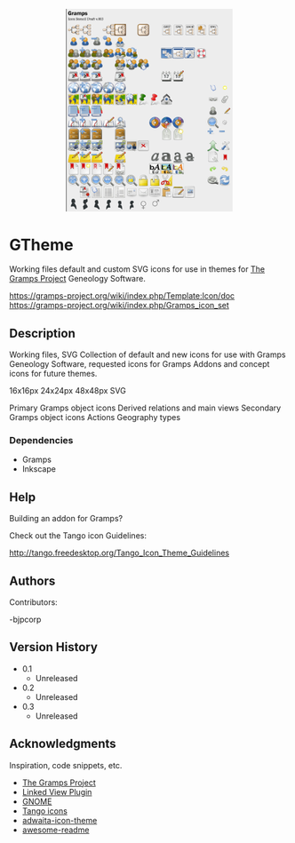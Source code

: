 <p align="center">
   <img src="Gramps-Stencil-003.png" width="300">
</p>

# GTheme
Working files default and custom SVG icons for use in themes for [The Gramps Project](https://github.com/gramps-project/gramps) Geneology Software.

https://gramps-project.org/wiki/index.php/Template:Icon/doc
https://gramps-project.org/wiki/index.php/Gramps_icon_set

## Description

Working files, SVG Collection of default and new icons for use with Gramps Geneology Software, requested icons for Gramps Addons and concept icons for future themes.

16x16px 24x24px 48x48px SVG

Primary Gramps object icons
Derived relations and main views
Secondary Gramps object icons
Actions
Geography types



### Dependencies

* Gramps
* Inkscape

## Help

Building an addon for Gramps?

Check out the Tango icon Guidelines:

http://tango.freedesktop.org/Tango_Icon_Theme_Guidelines

## Authors

Contributors:

-bjpcorp

## Version History

* 0.1
    * Unreleased
* 0.2
    * Unreleased
* 0.3
    * Unreleased
## Acknowledgments

Inspiration, code snippets, etc.
* [The Gramps Project](https://github.com/gramps-project/gramps)
* [Linked View Plugin](https://github.com/cdhorn/LinkedView)
* [GNOME](https://gitlab.gnome.org/GNOME/)
* [Tango icons](https://commons.wikimedia.org/wiki/Tango_icons)
* [adwaita-icon-theme](https://gitlab.gnome.org/GNOME/adwaita-icon-theme)
* [awesome-readme](https://github.com/matiassingers/awesome-readme)
